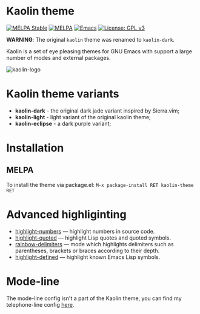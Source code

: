 # Kaolin theme
[![MELPA Stable](https://stable.melpa.org/packages/kaolin-theme-badge.svg)](https://stable.melpa.org/#/kaolin-theme)
[![MELPA](https://melpa.org/packages/kaolin-theme-badge.svg)](https://melpa.org/#/kaolin-theme)
[![Emacs](https://img.shields.io/badge/Emacs-24%2B-d24b83.svg)](https://www.gnu.org/software/emacs/)
[![License: GPL v3](https://img.shields.io/badge/License-GPL%20v3-green.svg)](http://www.gnu.org/licenses/gpl-3.0)

**WARNING**: The original `kaolin` theme was renamed to `kaolin-dark`.

Kaolin is a set of eye pleasing themes for GNU Emacs with support a large number of modes and external packages.

![kaolin-logo](https://user-images.githubusercontent.com/9018005/31864175-b1c5149a-b761-11e7-8b86-e0e2b110d302.png)

# Kaolin theme variants

* **kaolin-dark** - the original dark jade variant inspired by Sierra.vim;
* **kaolin-light** - light variant of the original kaolin theme;
* **kaolin-eclipse** - a dark purple variant;


# Installation
## MELPA
To install the theme via package.el: `M-x package-install RET kaolin-theme RET`

# Advanced highliginting

* [highlight-numbers](https://github.com/Fanael/highlight-numbers) — highlight numbers in source code.
* [highlight-quoted](https://github.com/Fanael/highlight-quoted) — highlight Lisp quotes and quoted symbols.
* [rainbow-delimiters](https://github.com/Fanael/rainbow-delimiters) — mode which highlights delimiters such as parentheses, brackets or braces according to their depth.
* [highlight-defined](https://github.com/Fanael/highlight-defined) — highlight known Emacs Lisp symbols.

# Mode-line

The mode-line config isn't a part of the Kaolin theme, you can find my telephone-line config [here](https://github.com/ogdenwebb/elmax/blob/master/env/env-modeline.el).

